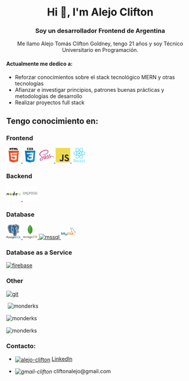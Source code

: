 <h1 align="center">Hi 👋, I'm Alejo Clifton</h1>
<h3 align="center">Soy un desarrollador Frontend de Argentina</h3>

<p align="center">Me llamo Alejo Tomás Clifton Goldney, tengo 21 años y soy Técnico Universitario en Programación.</p>

<h4 align="left">Actualmente me dedico a:</h4>

<ul>
        <li> Reforzar conocimientos sobre el stack tecnológico MERN y otras tecnologías</li>
        <li> Afianzar e investigar principios, patrones buenas prácticas y metodologías de desarrollo</li>
        <li> Realizar proyectos full stack </li>
</ul>

<h2 align="left">Tengo conocimiento en:</h2>

<h3 align="left">Frontend</h3>
        <p align="left">
            <a href="https://www.w3.org/html/" target="_blank" rel="noreferrer">
                <img
                    src="https://raw.githubusercontent.com/devicons/devicon/master/icons/html5/html5-original-wordmark.svg"
                    alt="html5"
                    width="40"
                    height="40"
                />
            </a>
            <a href="https://www.w3schools.com/css/" target="_blank" rel="noreferrer">
                <img
                    src="https://raw.githubusercontent.com/devicons/devicon/master/icons/css3/css3-original-wordmark.svg"
                    alt="css3"
                    width="40"
                    height="40"
            /></a>
                <a href="https://sass-lang.com" target="_blank" rel="noreferrer">
                <img
                    src="https://raw.githubusercontent.com/devicons/devicon/master/icons/sass/sass-original.svg"
                    alt="sass"
                    width="40"
                    height="40"
                />
            </a>
            <a href="https://developer.mozilla.org/en-US/docs/Web/JavaScript" target="_blank" rel="noreferrer">
                <img
                    src="https://raw.githubusercontent.com/devicons/devicon/master/icons/javascript/javascript-original.svg"
                    alt="javascript"
                    width="40"
                    height="40"
                />
            </a>
            <a href="https://reactjs.org/" target="_blank" rel="noreferrer">
                <img
                    src="https://raw.githubusercontent.com/devicons/devicon/master/icons/react/react-original-wordmark.svg"
                    alt="react"
                    width="40"
                    height="40"
                />
            </a>
        </p>

<h3 align="left">Backend</h3>
        <p align="left">
            <a href="https://nodejs.org" target="_blank" rel="noreferrer">
                <img
                    src="https://raw.githubusercontent.com/devicons/devicon/master/icons/nodejs/nodejs-original-wordmark.svg"
                    alt="nodejs"
                    width="40"
                    height="40"
                />
            </a>
            <a href="https://expressjs.com" target="_blank" rel="noreferrer">
                <img
                    src="https://raw.githubusercontent.com/devicons/devicon/master/icons/express/express-original-wordmark.svg"
                    alt="express"
                    width="40"
                    height="40"
            /></a>
        </p>

<h3 align="left">Database</h3>
        <p align="left">
            <a href="https://www.postgresql.org" target="_blank" rel="noreferrer">
                <img
                    src="https://raw.githubusercontent.com/devicons/devicon/master/icons/postgresql/postgresql-original-wordmark.svg"
                    alt="postgresql"
                    width="40"
                    height="40"
                />
            </a>
            <a href="https://www.mongodb.com/" target="_blank" rel="noreferrer">
                <img
                    src="https://raw.githubusercontent.com/devicons/devicon/master/icons/mongodb/mongodb-original-wordmark.svg"
                    alt="mongodb"
                    width="40"
                    height="40"
                />
            </a>
            <a href="https://www.microsoft.com/en-us/sql-server" target="_blank" rel="noreferrer">
                <img src="https://www.svgrepo.com/show/303229/microsoft-sql-server-logo.svg" alt="mssql" width="40" height="40" />
            </a>
            <a href="https://www.mysql.com/" target="_blank" rel="noreferrer">
                <img
                    src="https://raw.githubusercontent.com/devicons/devicon/master/icons/mysql/mysql-original-wordmark.svg"
                    alt="mysql"
                    width="40"
                    height="40"
                />
            </a>
        </p>
<h3 align="left">Database as a Service</h3>
        <p align="left">
            <a href="https://firebase.google.com/" target="_blank" rel="noreferrer">
                <img src="https://www.vectorlogo.zone/logos/firebase/firebase-icon.svg" alt="firebase" width="40" height="40" />
            </a>
        </p>

<h3 align="left">Other</h3>
        <p align="left">
            <a href="https://git-scm.com/" target="_blank" rel="noreferrer">
                <img src="https://www.vectorlogo.zone/logos/git-scm/git-scm-icon.svg" alt="git" width="40" height="40" />
            </a>
        </p>

<p>&nbsp;<img align="center" src="https://github-readme-stats.vercel.app/api?username=monderks&show_icons=true&locale=en" alt="monderks" /></p>

<p><img align="center" src="https://github-readme-streak-stats.herokuapp.com/?user=monderks&" alt="monderks" /></p>

<p><img align="center" src="https://github-readme-stats.vercel.app/api/top-langs?username=monderks&show_icons=true&locale=en&layout=compact" alt="monderks" /></p>

<h3 align="left">Contacto:</h3>
<ul>
        <li><p align="left">
<a href="https://linkedin.com/in/alejo-clifton" target="blank"><img align="center" src="https://raw.githubusercontent.com/rahuldkjain/github-profile-readme-generator/master/src/images/icons/Social/linked-in-alt.svg" alt="alejo-clifton" height="30" width="40" /></a> <a href="https://linkedin.com/in/alejo-clifton">Linkedln</a>
</p></li>
        <li>
                <p align="left">
                        <i target="blank"><img align="center" src="https://www.vectorlogo.zone/logos/gmail/gmail-icon.svg" alt="gmail-clifton" height="30" width="40" />                                </i>cliftonalejo@gmail.com
                </p>
        </li>
</ul>
